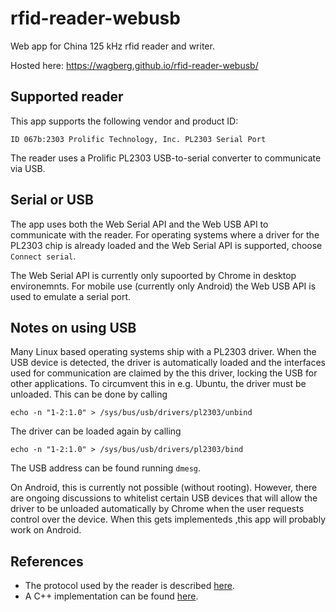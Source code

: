 # rfid-reader-webusb
Web app for China 125 kHz rfid reader and writer.

Hosted here: https://wagberg.github.io/rfid-reader-webusb/

## Supported reader
This app supports the following vendor and product ID:

    ID 067b:2303 Prolific Technology, Inc. PL2303 Serial Port

The reader uses a Prolific PL2303 USB-to-serial converter to communicate via USB.

## Serial or USB
The app uses both the Web Serial API and the Web USB API to communicate with the reader.
For operating systems where a driver for the PL2303 chip is already loaded and the Web Serial API is supported, choose `Connect serial`.

The Web Serial API is currently only supoorted by Chrome in desktop environemnts.
For mobile use (currently only Android) the Web USB API is used to emulate a serial port.

## Notes on using USB
Many Linux based operating systems ship with a PL2303 driver.
When the USB device is detected, the driver is automatically loaded and the interfaces used for communication are claimed by the this driver, locking the USB for other applications.
To circumvent this in e.g. Ubuntu, the driver must be unloaded.
This can be done by calling
    
    echo -n "1-2:1.0" > /sys/bus/usb/drivers/pl2303/unbind

The driver can be loaded again by calling

    echo -n "1-2:1.0" > /sys/bus/usb/drivers/pl2303/bind

The USB address can be found running `dmesg`.

On Android, this is currently not possible (without rooting).
However, there are ongoing discussions to whitelist certain USB devices that will allow the driver to be unloaded automatically by Chrome when the user requests control over the device.
When this gets implementeds ,this app will probably work on Android.

## References
* The protocol used by the reader is described [here](https://www.triades.net/13-geek/13-serial-protocol-for-a-chinese-rfid-125khz-reader-writer.html).
* A C++ implementation can be found [here](https://github.com/merbanan/rfid_app).
